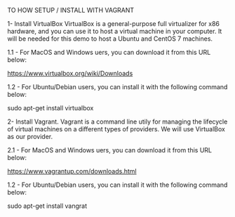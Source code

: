 TO HOW SETUP / INSTALL WITH VAGRANT

1- Install VirtualBox
VirtualBox is a general-purpose full virtualizer for x86 hardware, and you can use it to host a virtual machine in your computer. It will be needed for this demo to host a Ubuntu and CentOS 7 machines.

1.1 - For MacOS and Windows uers, you can download it from this URL below:

https://www.virtualbox.org/wiki/Downloads

1.2 - For Ubuntu/Debian users, you can install it with the following command below:

sudo apt-get install virtualbox

2- Install Vagrant.
Vagrant is a command line utily for managing the lifecycle of virtual machines on a different types of providers. We will use VirtualBox as our provider.

2.1 - For MacOS and Windows uers, you can download it from this URL below:

https://www.vagrantup.com/downloads.html

1.2 - For Ubuntu/Debian users, you can install it with the following command below:

sudo apt-get install vangrat

